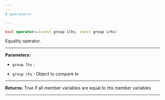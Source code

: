 ```yaml
---
---
# operator==

---
```


```cpp
bool operator==(const group &lhs, const group &rhs)
```


Equality operator. 


---
**Parameters:**

 - `group lhs`
: 

 - `group rhs`
: Object to compare to 


---
**Returns:** True if all member variables are equal to rhs member variables 

---
